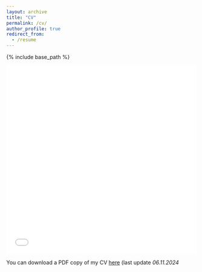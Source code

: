 ```yaml
---
layout: archive
title: "CV"
permalink: /cv/
author_profile: true
redirect_from:
  - /resume
---
```


{% include base_path %}

<iframe src="/files/cv.pdf" width="100%" height="500" frameborder="no" border="0" marginwidth="0" marginheight="0"></iframe>

You can download a PDF copy of my CV [here](/files/cv.pdf) (last update _06.11.2024_

